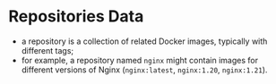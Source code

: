 # Repositories Data

- a repository is a collection of related Docker images, typically with different tags;
- for example, a repository named `nginx` might contain images for different versions of Nginx (`nginx:latest`, `nginx:1.20`, `nginx:1.21`).

